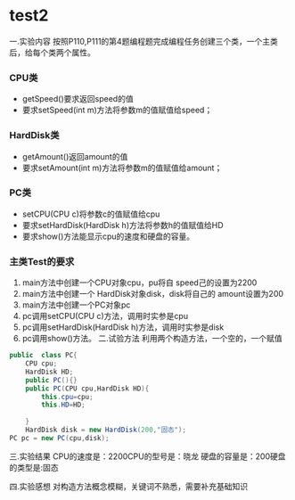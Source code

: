 # test2
一.实验内容
按照P110,P111的第4题编程题完成编程任务创建三个类，一个主类后，给每个类两个属性。
### CPU类
* getSpeed()要求返回speed的值
* 要求setSpeed(int m)方法将参数m的值赋值给speed；
### HardDisk类
* getAmount()返回amount的值
* 要求setAmount(int m)方法将参数m的值赋值给amount；
### PC类
* setCPU(CPU c)将参数c的值赋值给cpu
* 要求setHardDisk(HardDisk h)方法将参数h的值赋值给HD
* 要求show()方法能显示cpu的速度和硬盘的容量。

### 主类Test的要求
1. main方法中创建一个CPU对象cpu，pu将自 speed己的设置为2200
2. main方法中创建一个 HardDisk对象disk，disk将自己的 amount设置为200
3. main方法中创建一个PC对象pc
4. pc调用setCPU(CPU c)方法，调用时实参是cpu
5. pc调用setHardDisk(HardDisk h)方法，调用时实参是disk
6. pc调用show()方法。
二.试验方法
利用两个构造方法，一个空的，一个赋值
```Java
public  class PC{
	CPU cpu;
	HardDisk HD;
	public PC(){}
	public PC(CPU cpu,HardDisk HD){
		this.cpu=cpu;
		this.HD=HD;
		
	}
	HardDisk disk = new HardDisk(200,"固态");
PC pc = new PC(cpu,disk);
```
三.实验结果
CPU的速度是：2200CPU的型号是：晓龙
硬盘的容量是：200硬盘的类型是:固态

四.实验感想
对构造方法概念模糊，关键词不熟悉，需要补充基础知识
